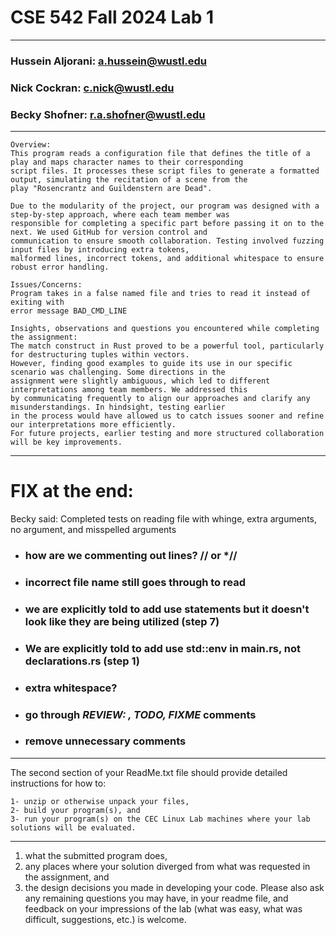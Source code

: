 # CSE 542 Fall 2024 Lab 1
---

### Hussein Aljorani: a.hussein@wustl.edu
### Nick Cockran: c.nick@wustl.edu
### Becky Shofner: r.a.shofner@wustl.edu

---

    Overview:
    This program reads a configuration file that defines the title of a play and maps character names to their corresponding 
    script files. It processes these script files to generate a formatted output, simulating the recitation of a scene from the 
    play "Rosencrantz and Guildenstern are Dead".

    Due to the modularity of the project, our program was designed with a step-by-step approach, where each team member was 
    responsible for completing a specific part before passing it on to the next. We used GitHub for version control and 
    communication to ensure smooth collaboration. Testing involved fuzzing input files by introducing extra tokens, 
    malformed lines, incorrect tokens, and additional whitespace to ensure robust error handling.
    
    Issues/Concerns: 
    Program takes in a false named file and tries to read it instead of exiting with 
    error message BAD_CMD_LINE

    Insights, observations and questions you encountered while completing the assignment:
    The match construct in Rust proved to be a powerful tool, particularly for destructuring tuples within vectors. 
    However, finding good examples to guide its use in our specific scenario was challenging. Some directions in the 
    assignment were slightly ambiguous, which led to different interpretations among team members. We addressed this 
    by communicating frequently to align our approaches and clarify any misunderstandings. In hindsight, testing earlier 
    in the process would have allowed us to catch issues sooner and refine our interpretations more efficiently. 
    For future projects, earlier testing and more structured collaboration will be key improvements.
    
---





# FIX at the end:

Becky said: Completed tests on reading file with whinge, extra arguments, no argument, and misspelled arguments
- ### how are we commenting out lines? // or *//
- ### incorrect file name still goes through to read
- ### we are explicitly told to add use statements but it doesn't look like they are being utilized (step 7)
- ### We are explicitly told to add use std::env in main.rs, not declarations.rs (step 1)
- ### extra whitespace?
- ### go through *REVIEW: , TODO, FIXME* comments
- ### remove unnecessary comments


---

The second section of your ReadMe.txt file should provide detailed instructions for how to:

    1- unzip or otherwise unpack your files,
    2- build your program(s), and
    3- run your program(s) on the CEC Linux Lab machines where your lab solutions will be evaluated.

---

 
    
1) what the submitted program does, 
2) any places where your solution diverged from what was requested in the assignment, and 
3) the design decisions you made in developing your code. Please also ask any remaining questions you may have, in your readme file, and feedback on your impressions of the lab (what was easy, what was difficult, suggestions, etc.) is welcome.
